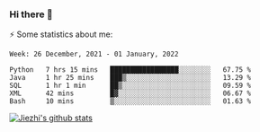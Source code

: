 ### Hi there 👋

⚡ Some statistics about me:


<!--START_SECTION:waka-->
```text
Week: 26 December, 2021 - 01 January, 2022

Python   7 hrs 15 mins   █████████████████░░░░░░░░   67.75 % 
Java     1 hr 25 mins    ███▒░░░░░░░░░░░░░░░░░░░░░   13.29 % 
SQL      1 hr 1 min      ██▒░░░░░░░░░░░░░░░░░░░░░░   09.59 % 
XML      42 mins         █▓░░░░░░░░░░░░░░░░░░░░░░░   06.67 % 
Bash     10 mins         ▒░░░░░░░░░░░░░░░░░░░░░░░░   01.63 % 
```
<!--END_SECTION:waka-->





[![Jiezhi's github stats](https://github-readme-stats.vercel.app/api?username=Jiezhi&show_icons=true)](https://github.com/Jiezhi/github-readme-stats)

<!--
[![Top Langs](https://github-readme-stats.vercel.app/api/top-langs/?username=Jiezhi&hide=javascript,html)](https://github.com/Jiezhi/github-readme-stats)

**Jiezhi/Jiezhi** is a ✨ _special_ ✨ repository because its `README.md` (this file) appears on your GitHub profile.

Here are some ideas to get you started:

- 🔭 I’m currently working on ...
- 🌱 I’m currently learning ...
- 👯 I’m looking to collaborate on ...
- 🤔 I’m looking for help with ...
- 💬 Ask me about ...
- 📫 How to reach me: ...
- 😄 Pronouns: ...
- ⚡ Fun fact: ...
-->

